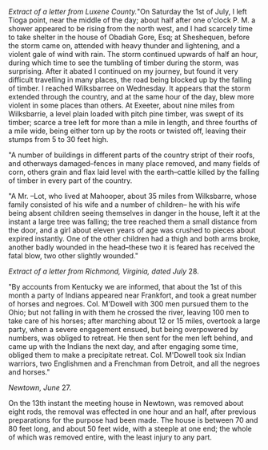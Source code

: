 *Extract of a letter from Luxene
                            County.*"On Saturday the 1st of July, I left Tioga point, near the middle of
                    the day; about half after one o'clock P. M. a shower appeared to be rising
                    from the north west, and I had scarcely time to take shelter in the
                    house of Obadiah Gore, Esq; at Sheshequen, before the storm came on,
                    attended with heavy thunder and lightening, and a violent gale of wind
                    with rain. The storm continued upwards of half an hour, during which time to see the tumbling of timber
                    during the storm, was surprising. After it abated I continued on
                    my journey, but found it very difficult travelling in many
                    places, the road being blocked up by the falling of timber. I reached
                    Wilksbarree on Wednesday. It appears that the storm extended through the
                    country, and at the same hour of the day, blew more violent in some
                    places than others. At Exeeter, about nine miles from
                    Wilksbarrie, a level plain loaded with pitch pine timber, was swept of
                    its timber; scarce a tree left for more than a mile in length, and
                    three fourths of a mile wide, being either torn up by the roots or twisted
                    off, leaving their stumps from 5 to 30 feet high."A number of buildings in different parts of the country stript of their
                    roofs, and otherways damaged–fences in many place removed, and
                    many fields of corn, others grain and flax laid level with the
                    earth–cattle killed by the falling of timber in every
                    part of the country."A Mr. –Lot, who lived at Mahooper, about 35 miles from Wilksbarre,
                    whose family consisted of his wife and a number of children– he
                    with his wife being absent children seeing themselves in danger
                    in the house, left it at the instant a large tree was falling; the tree
                    reached them a small distance from the door, and a girl about eleven years of age was crushed to pieces about expired instantly. One of the other children had a thigh and
                    both arms broke, another badly wounded in the head–these
                    two it is feared has received the fatal blow, two other slightly
                    wounded."*Extract of a letter from Richmond, Virginia,
                            dated July* 28."By accounts from Kentucky we are informed, that about the 1st of
                    this month a party of Indians appeared near Frankfort, and took a great
                    number of horses and negroes. Col. M'Dowell with 300 men pursued them
                    to the Ohio; but not falling in with them he crossed the river,
                    leaving 100 men to take care of his horses; after marching about 12 or
                    15 miles, overtook a large party, when a severe engagement ensued, but
                    being overpowered by numbers, was obliged to retreat. He then
                    sent for the men left behind, and came up with the Indians the next
                    day, and after engaging some time, obliged them to make a precipitate
                    retreat. Col. M'Dowell took six Indian warriors, two Englishmen and a
                    Frenchman from Detroit, and all the negroes and horses."*Newtown, June* 27.On the 13th instant the meeting house in Newtown, was removed
                    about eight rods, the removal was effected in one hour and an
                    half, after previous preparations for the purpose had been made. The
                    house is between 70 and 80 feet long, and about 50 feet wide, with a
                    steeple at one end; the whole of which was removed entire,
                    with the least injury to any part.